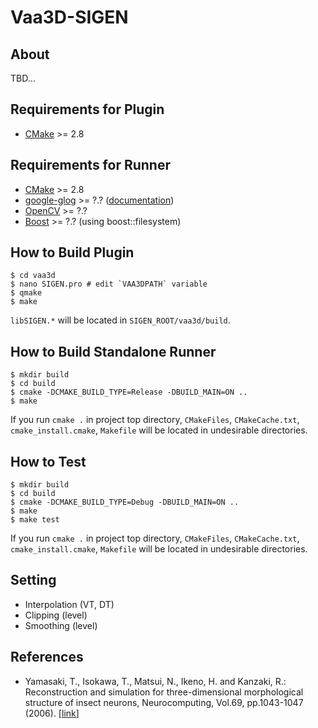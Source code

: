 # Vaa3D-SIGEN

## About

TBD...

## Requirements for Plugin

* [CMake](https://cmake.org/) >= 2.8

## Requirements for Runner

* [CMake](https://cmake.org/) >= 2.8
* [google-glog](https://github.com/google/glog) >= ?.? ([documentation](http://google-glog.googlecode.com/svn/trunk/doc/glog.html))
* [OpenCV](http://opencv.org/) >= ?.?
* [Boost](http://www.boost.org/) >= ?.? (using boost::filesystem)

## How to Build Plugin

```
$ cd vaa3d
$ nano SIGEN.pro # edit `VAA3DPATH` variable
$ qmake
$ make
```

`libSIGEN.*` will be located in `SIGEN_ROOT/vaa3d/build`.

## How to Build Standalone Runner

```
$ mkdir build
$ cd build
$ cmake -DCMAKE_BUILD_TYPE=Release -DBUILD_MAIN=ON ..
$ make
```

If you run `cmake .` in project top directory, `CMakeFiles`, `CMakeCache.txt`, `cmake_install.cmake`, `Makefile` will be located in undesirable directories.

## How to Test

```
$ mkdir build
$ cd build
$ cmake -DCMAKE_BUILD_TYPE=Debug -DBUILD_MAIN=ON ..
$ make
$ make test
```

If you run `cmake .` in project top directory, `CMakeFiles`, `CMakeCache.txt`, `cmake_install.cmake`, `Makefile` will be located in undesirable directories.

## Setting

* Interpolation (VT, DT)
* Clipping (level)
* Smoothing (level)

## References

* Yamasaki, T., Isokawa, T., Matsui, N., Ikeno, H. and Kanzaki, R.: Reconstruction and simulation for three-dimensional morphological structure of insect neurons, Neurocomputing, Vol.69, pp.1043-1047 (2006). \[[link](http://dx.doi.org/10.1016/j.neucom.2005.12.042)\]
